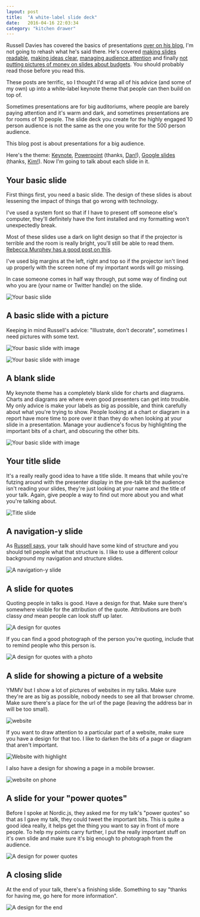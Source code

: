 ```yaml
---
layout: post
title:  "A white-label slide deck"
date:   2016-04-16 22:03:34
category: "kitchen drawer"
---
```

Russell Davies has covered the basics of presentations [over on his blog](http://russelldavies.typepad.com/planning/2015/11/doing-presentations.html), I'm not going to rehash what he's said there. He's covered [making slides readable](http://russelldavies.typepad.com/planning/2015/06/doing-the-hard-work-to-make-it-big.html), [making ideas clear](http://russelldavies.typepad.com/planning/2015/06/doing-the-hard-work-to-make-it-clear.html), [managing audience attention](http://russelldavies.typepad.com/planning/2015/06/doing-the-hard-work-to-make-it-bearable.html) and finally [not putting pictures of money on slides about budgets](http://russelldavies.typepad.com/planning/2015/07/one-more-thing.html). You should probably read those before you read this.

These posts are terrific, so I thought I'd wrap all of his advice (and some of my own) up into a white-label keynote theme that people can then build on top of.

Sometimes presentations are for big auditoriums, where people are barely paying attention and it's warm and dark, and sometimes presentations are for rooms of 10 people. The slide deck you create for the highly engaged 10 person audience is not the same as the one you write for the 500 person audience.

This blog post is about presentations for a big audience.

Here's the theme:  [Keynote](https://s3-eu-west-1.amazonaws.com/slides-blog-post/whitelabel_theme.zip), [Powerpoint](https://s3-eu-west-1.amazonaws.com/slides-blog-post/whitelabel_theme.potx) (thanks, [Dan!](https://twitter.com/danblundell/status/719448454976651265)), [Google slides](https://docs.google.com/presentation/d/19F5pQqnLc52-KBsvTZ7oloOvomkNW8A7tX98a3KOohY/edit) (thanks, [Kim!](https://twitter.com/mildlydiverting/status/721323173418049536)). Now I'm going to talk about each slide in it.

## Your basic slide

First things first, you need a basic slide. The design of these slides is about lessening the impact of things that go wrong with technology.

I've used a system font so that if I have to present off someone else's computer, they'll definitely have the font installed and my formatting won't unexpectedly break.

Most of these slides use a dark on light design so that if the projector is terrible and the room is really bright, you'll still be able to read them. [Rebecca Murphey has a good post on this](http://rmurphey.com/blog/2012/11/29/choosing-presentation-color-scheme).

I've used big margins at the left, right and top so if the projector isn't lined up properly with the screen none of my important words will go missing.

In case someone comes in half way through, put some way of finding out who you are (your name or Twitter handle) on the slide.

![Your basic slide](https://s3-eu-west-1.amazonaws.com/slides-blog-post/basic.jpeg)

## A basic slide with a picture

Keeping in mind Russell's advice: "Illustrate, don't decorate", sometimes I need pictures with some text.

![Your basic slide with image](https://s3-eu-west-1.amazonaws.com/slides-blog-post/photo_and_text.jpeg)

![Your basic slide with image](https://s3-eu-west-1.amazonaws.com/slides-blog-post/image_with_text.jpeg)

## A blank slide

My keynote theme has a completely blank slide for charts and diagrams. Charts and diagrams are where even good presenters can get into trouble. My only advice is make your labels as big as possible, and think carefully about what you're trying to show. People looking at a chart or diagram in a report have more time to pore over it than they do when looking at your slide in a presentation. Manage your audience's focus by highlighting the important bits of a chart, and obscuring the other bits.

![Your basic slide with image](https://s3-eu-west-1.amazonaws.com/slides-blog-post/blank.jpeg)


## Your title slide

It's a really really good idea to have a title slide. It means that while you're futzing around with the presenter display in the pre-talk bit the audience isn't reading your slides, they're just looking at your name and the title of your talk. Again, give people a way to find out more about you and what you're talking about.

![Title slide](https://s3-eu-west-1.amazonaws.com/slides-blog-post/title.jpeg)

## A navigation-y slide
As [Russell says,](http://russelldavies.typepad.com/planning/2015/06/doing-the-hard-work-to-make-it-bearable.html) your talk should have some kind of structure and you should tell people what that structure is. I like to use a different colour background my navigation and structure slides.

![A navigation-y slide](https://s3-eu-west-1.amazonaws.com/slides-blog-post/navigation.jpeg
)

## A slide for quotes
Quoting people in talks is good. Have a design for that. Make sure there's somewhere visible for the attribution of the quote. Attributions are both classy _and_ mean people can look stuff up later.

![A design for quotes](https://s3-eu-west-1.amazonaws.com/slides-blog-post/quote.jpeg)

If you can find a good photograph of the person you're quoting, include that to remind people who this person is.

![A design for quotes with a photo](https://s3-eu-west-1.amazonaws.com/slides-blog-post/quote_photo.jpeg)

## A slide for showing a picture of a website
YMMV but I show a lot of pictures of websites in my talks. Make sure they're are as big as possible, nobody needs to see all that browser chrome. Make sure there's a place for the url of the page (leaving the address bar in will be too small).

![website](https://s3-eu-west-1.amazonaws.com/slides-blog-post/website.jpeg)

If you want to draw attention to a particular part of a website, make sure you have a design for that too. I like to darken the bits of a page or diagram that aren't important.

![Website with highlight](https://s3-eu-west-1.amazonaws.com/slides-blog-post/website_with_highlight.jpeg)

I also have a design for showing a page in a mobile browser.

![website on phone](https://s3-eu-west-1.amazonaws.com/slides-blog-post/website_in_phone.jpeg)


## A slide for your "power quotes"

Before I spoke at Nordic.js, they asked me for my talk's "power quotes" so that as I gave my talk, they could tweet the important bits. This is quite a good idea really, it helps get the thing you want to say in front of more people. To help my points carry further, I put the really important stuff on it's own slide and make sure it's big enough to photograph from the audience.

![A design for power quotes](https://s3-eu-west-1.amazonaws.com/slides-blog-post/power_quote.jpeg)

## A closing slide

At the end of your talk, there's a finishing slide. Something to say "thanks for having me, go here for more information".

![A design for the end](https://s3-eu-west-1.amazonaws.com/slides-blog-post/end_slide.jpeg)
